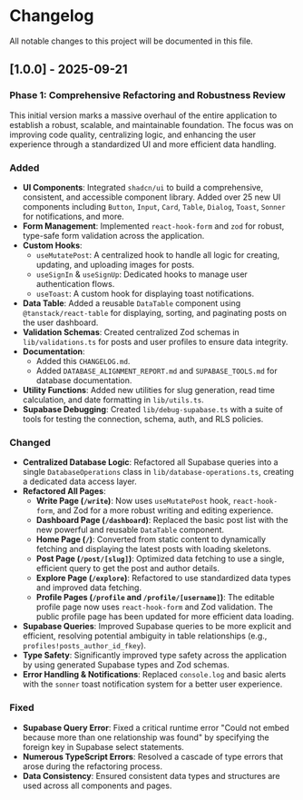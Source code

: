# Changelog

All notable changes to this project will be documented in this file.

## [1.0.0] - 2025-09-21

### Phase 1: Comprehensive Refactoring and Robustness Review

This initial version marks a massive overhaul of the entire application to establish a robust, scalable, and maintainable foundation. The focus was on improving code quality, centralizing logic, and enhancing the user experience through a standardized UI and more efficient data handling.

### Added

-   **UI Components**: Integrated `shadcn/ui` to build a comprehensive, consistent, and accessible component library. Added over 25 new UI components including `Button`, `Input`, `Card`, `Table`, `Dialog`, `Toast`, `Sonner` for notifications, and more.
-   **Form Management**: Implemented `react-hook-form` and `zod` for robust, type-safe form validation across the application.
-   **Custom Hooks**:
    -   `useMutatePost`: A centralized hook to handle all logic for creating, updating, and uploading images for posts.
    -   `useSignIn` & `useSignUp`: Dedicated hooks to manage user authentication flows.
    -   `useToast`: A custom hook for displaying toast notifications.
-   **Data Table**: Added a reusable `DataTable` component using `@tanstack/react-table` for displaying, sorting, and paginating posts on the user dashboard.
-   **Validation Schemas**: Created centralized Zod schemas in `lib/validations.ts` for posts and user profiles to ensure data integrity.
-   **Documentation**:
    -   Added this `CHANGELOG.md`.
    -   Added `DATABASE_ALIGNMENT_REPORT.md` and `SUPABASE_TOOLS.md` for database documentation.
-   **Utility Functions**: Added new utilities for slug generation, read time calculation, and date formatting in `lib/utils.ts`.
-   **Supabase Debugging**: Created `lib/debug-supabase.ts` with a suite of tools for testing the connection, schema, auth, and RLS policies.

### Changed

-   **Centralized Database Logic**: Refactored all Supabase queries into a single `DatabaseOperations` class in `lib/database-operations.ts`, creating a dedicated data access layer.
-   **Refactored All Pages**:
    -   **Write Page (`/write`)**: Now uses `useMutatePost` hook, `react-hook-form`, and Zod for a more robust writing and editing experience.
    -   **Dashboard Page (`/dashboard`)**: Replaced the basic post list with the new powerful and reusable `DataTable` component.
    -   **Home Page (`/`)**: Converted from static content to dynamically fetching and displaying the latest posts with loading skeletons.
    -   **Post Page (`/post/[slug]`)**: Optimized data fetching to use a single, efficient query to get the post and author details.
    -   **Explore Page (`/explore`)**: Refactored to use standardized data types and improved data fetching.
    -   **Profile Pages (`/profile` and `/profile/[username]`)**: The editable profile page now uses `react-hook-form` and Zod validation. The public profile page has been updated for more efficient data loading.
-   **Supabase Queries**: Improved Supabase queries to be more explicit and efficient, resolving potential ambiguity in table relationships (e.g., `profiles!posts_author_id_fkey`).
-   **Type Safety**: Significantly improved type safety across the application by using generated Supabase types and Zod schemas.
-   **Error Handling & Notifications**: Replaced `console.log` and basic alerts with the `sonner` toast notification system for a better user experience.

### Fixed

-   **Supabase Query Error**: Fixed a critical runtime error "Could not embed because more than one relationship was found" by specifying the foreign key in Supabase select statements.
-   **Numerous TypeScript Errors**: Resolved a cascade of type errors that arose during the refactoring process.
-   **Data Consistency**: Ensured consistent data types and structures are used across all components and pages.
